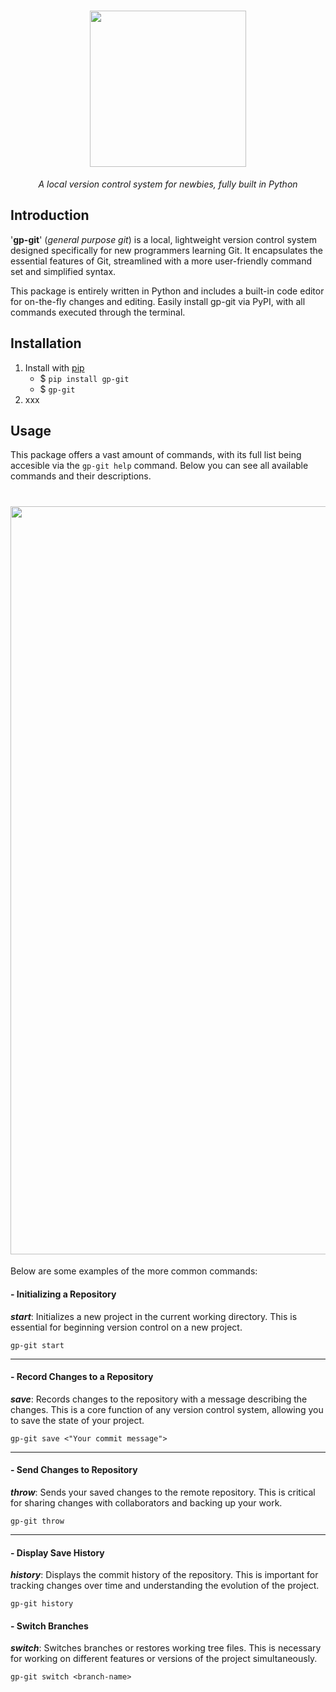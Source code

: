 <h1 align="center">
  <img src="https://github.com/user-attachments/assets/e26fac92-5d9e-4be4-8dc3-349f295cbd9b" width=250>
</h1>

<p align="center">
  <i align="center"> A local version control system for newbies, fully built in Python </i>
</p> 

## Introduction

'<b>gp-git</b>' (<i>general purpose git</i>) is a local, lightweight version control system designed specifically for new programmers learning Git. It encapsulates the essential features of Git, streamlined with a more user-friendly command set and simplified syntax. 

This package is entirely written in Python and includes a built-in code editor for on-the-fly changes and editing. Easily install gp-git via PyPI, with all commands executed through the terminal.

## Installation

1. Install with [pip](xxxx)
   + $ `pip install gp-git`
   + $ `gp-git`
2. xxx


## Usage

This package offers a vast amount of commands, with its full list being accesible via the `gp-git help` command. Below you can see all available commands and their descriptions.
<h1 align="center">
  <img width="1197" alt="image" src="https://github.com/user-attachments/assets/d8a47d3f-2e6d-4faf-a061-94518ce0999b">
</h1>

Below are some examples of the more common commands:
#### - Initializing a Repository
<i><b>start</b></i>: Initializes a new project in the current working directory. This is essential for beginning version control on a new project.
```
gp-git start
```
----
#### - Record Changes to a Repository
<i><b>save</b></i>: Records changes to the repository with a message describing the changes. This is a core function of any version control system, allowing you to save the state of your project.
```
gp-git save <"Your commit message">
```
----
#### - Send Changes to Repository
<i><b>throw</b></i>: Sends your saved changes to the remote repository. This is critical for sharing changes with collaborators and backing up your work.
```
gp-git throw
```
----
#### - Display Save History
<i><b>history</b></i>: Displays the commit history of the repository. This is important for tracking changes over time and understanding the evolution of the project.
```
gp-git history
```
#### - Switch Branches
<i><b>switch</b></i>: Switches branches or restores working tree files. This is necessary for working on different features or versions of the project simultaneously.
```
gp-git switch <branch-name>
```
